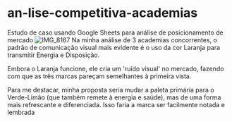 # an-lise-competitiva-academias
Estudo de caso usando Google Sheets para análise de posicionamento de mercado
![IMG_8167](https://github.com/user-attachments/assets/c0b78c4b-2c60-4389-b7b2-ff4cbacc151e)
Na minha análise de 3 academias concorrentes, o padrão de comunicação visual mais evidente é o uso da cor Laranja para transmitir Energia e Disposição.

Embora o Laranja funcione, ele cria um 'ruído visual' no mercado, fazendo com que as três marcas pareçam semelhantes à primeira vista.

Para me destacar, minha proposta seria mudar a paleta primária para o Verde-Limão (que também remete à energia e saúde), mas de uma forma mais refrescante e diferenciada. Isso faria a marca ser facilmente notada e lembrada

